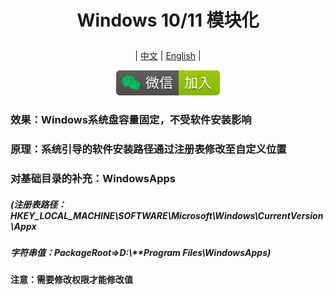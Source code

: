 
# <p align="center">Windows 10/11 模块化</p>

<p align="center"> | <a href="https://github.com/stermso/Windows-Modular/blob/main/README.md">中文</a> | <a href="https://github.com/stermso/Windows-Modular/tree/main/Docs/README-EN.md">English</a> | </p>

<p align="center"><a href="https://raw.githubusercontent.com/stermso/Windows-Modular/main/Static/WechatPerson.jpg"><img src="./Static/Wechat.svg"></a></p>

### 效果：Windows系统盘容量固定，不受软件安装影响

### 原理：系统引导的软件安装路径通过注册表修改至自定义位置

### 对基础目录的补充：WindowsApps

##### (注册表路径：HKEY_LOCAL_MACHINE\SOFTWARE\Microsoft\Windows\CurrentVersion\Appx

##### 字符串值：PackageRoot=>D:\\**Program Files\WindowsApps)

**注意：需要修改权限才能修改值**
